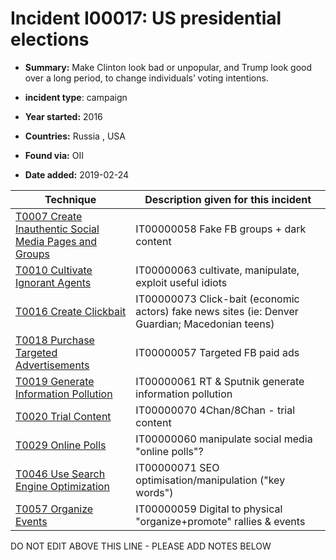 # Incident I00017: US presidential elections

* **Summary:** Make Clinton look bad or unpopular, and Trump look good over a long period, to change individuals’ voting intentions. 

* **incident type**: campaign

* **Year started:** 2016

* **Countries:** Russia , USA

* **Found via:** OII

* **Date added:** 2019-02-24
 

| Technique | Description given for this incident |
| --------- | ------------------------- |
| [T0007 Create Inauthentic Social Media Pages and Groups](../../generated_pages/techniques/T0007.md) | IT00000058 Fake FB groups + dark content |
| [T0010 Cultivate Ignorant Agents](../../generated_pages/techniques/T0010.md) | IT00000063 cultivate, manipulate, exploit useful idiots |
| [T0016 Create Clickbait](../../generated_pages/techniques/T0016.md) | IT00000073 Click-bait (economic actors) fake news sites (ie: Denver Guardian; Macedonian teens) |
| [T0018 Purchase Targeted Advertisements](../../generated_pages/techniques/T0018.md) | IT00000057 Targeted FB paid ads |
| [T0019 Generate Information Pollution](../../generated_pages/techniques/T0019.md) | IT00000061 RT & Sputnik generate information pollution |
| [T0020 Trial Content](../../generated_pages/techniques/T0020.md) | IT00000070 4Chan/8Chan - trial content |
| [T0029 Online Polls](../../generated_pages/techniques/T0029.md) | IT00000060 manipulate social media "online polls"?  |
| [T0046 Use Search Engine Optimization](../../generated_pages/techniques/T0046.md) | IT00000071 SEO optimisation/manipulation ("key words") |
| [T0057 Organize Events](../../generated_pages/techniques/T0057.md) | IT00000059 Digital to physical "organize+promote" rallies & events |


DO NOT EDIT ABOVE THIS LINE - PLEASE ADD NOTES BELOW